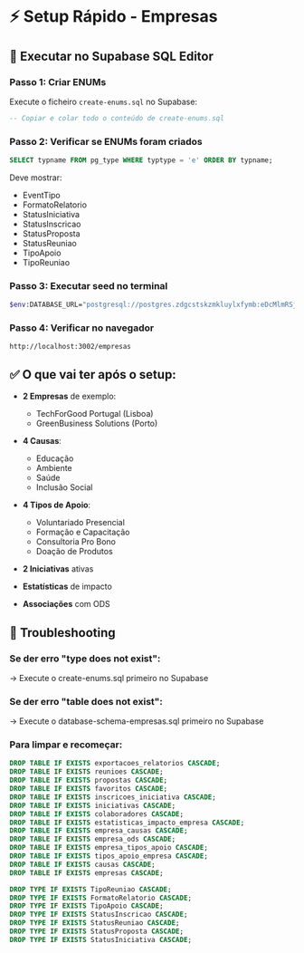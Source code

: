 # ⚡ Setup Rápido - Empresas

## 🎯 Executar no Supabase SQL Editor

### **Passo 1: Criar ENUMs**
Execute o ficheiro `create-enums.sql` no Supabase:

```sql
-- Copiar e colar todo o conteúdo de create-enums.sql
```

### **Passo 2: Verificar se ENUMs foram criados**
```sql
SELECT typname FROM pg_type WHERE typtype = 'e' ORDER BY typname;
```

Deve mostrar:
- EventTipo
- FormatoRelatorio
- StatusIniciativa  
- StatusInscricao
- StatusProposta
- StatusReuniao
- TipoApoio
- TipoReuniao

### **Passo 3: Executar seed no terminal**
```bash
$env:DATABASE_URL="postgresql://postgres.zdgcstskzmkluylxfymb:eDcMlmRSjLxnpzgp@aws-1-eu-west-2.pooler.supabase.com:6543/postgres?pgbouncer=true"; node scripts/setup-empresas-db.js
```

### **Passo 4: Verificar no navegador**
```
http://localhost:3002/empresas
```

## ✅ O que vai ter após o setup:

- **2 Empresas** de exemplo:
  - TechForGood Portugal (Lisboa)
  - GreenBusiness Solutions (Porto)

- **4 Causas**:
  - Educação
  - Ambiente
  - Saúde
  - Inclusão Social

- **4 Tipos de Apoio**:
  - Voluntariado Presencial
  - Formação e Capacitação
  - Consultoria Pro Bono
  - Doação de Produtos

- **2 Iniciativas** ativas
- **Estatísticas** de impacto
- **Associações** com ODS

## 🔧 Troubleshooting

### Se der erro "type does not exist":
→ Execute o create-enums.sql primeiro no Supabase

### Se der erro "table does not exist":
→ Execute o database-schema-empresas.sql primeiro no Supabase

### Para limpar e recomeçar:
```sql
DROP TABLE IF EXISTS exportacoes_relatorios CASCADE;
DROP TABLE IF EXISTS reunioes CASCADE;
DROP TABLE IF EXISTS propostas CASCADE;
DROP TABLE IF EXISTS favoritos CASCADE;
DROP TABLE IF EXISTS inscricoes_iniciativa CASCADE;
DROP TABLE IF EXISTS iniciativas CASCADE;
DROP TABLE IF EXISTS colaboradores CASCADE;
DROP TABLE IF EXISTS estatisticas_impacto_empresa CASCADE;
DROP TABLE IF EXISTS empresa_causas CASCADE;
DROP TABLE IF EXISTS empresa_ods CASCADE;
DROP TABLE IF EXISTS empresa_tipos_apoio CASCADE;
DROP TABLE IF EXISTS tipos_apoio_empresa CASCADE;
DROP TABLE IF EXISTS causas CASCADE;
DROP TABLE IF EXISTS empresas CASCADE;

DROP TYPE IF EXISTS TipoReuniao CASCADE;
DROP TYPE IF EXISTS FormatoRelatorio CASCADE;
DROP TYPE IF EXISTS TipoApoio CASCADE;
DROP TYPE IF EXISTS StatusInscricao CASCADE;
DROP TYPE IF EXISTS StatusReuniao CASCADE;
DROP TYPE IF EXISTS StatusProposta CASCADE;
DROP TYPE IF EXISTS StatusIniciativa CASCADE;
```
